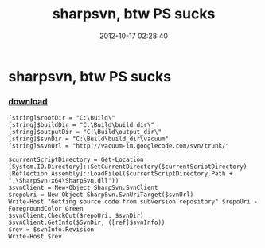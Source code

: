 ﻿---
pid:            3697
parent:         0
children:       
poster:         anonim
title:          sharpsvn, btw PS sucks
date:           2012-10-17 02:28:40
description:    
format:         posh
---

# sharpsvn, btw PS sucks

### [download](3697.ps1)  



```posh
[string]$rootDir = "C:\Build\"
[string]$buildDir = "C:\Build\build_dir\"
[string]$outputDir = "C:\Build\output_dir\"
[string]$svnDir = "C:\Build\build_dir\vacuum"
[string]$svnUrl = "http://vacuum-im.googlecode.com/svn/trunk/"

$currentScriptDirectory = Get-Location
[System.IO.Directory]::SetCurrentDirectory($currentScriptDirectory)
[Reflection.Assembly]::LoadFile(($currentScriptDirectory.Path + ".\SharpSvn-x64\SharpSvn.dll"))
$svnClient = New-Object SharpSvn.SvnClient
$repoUri = New-Object SharpSvn.SvnUriTarget($svnUrl)
Write-Host "Getting source code from subversion repository" $repoUri -ForegroundColor Green
$svnClient.CheckOut($repoUri, $svnDir)
$svnClient.GetInfo($SvnDir, ([ref]$svnInfo))
$rev = $svnInfo.Revision
Write-Host $rev

```
